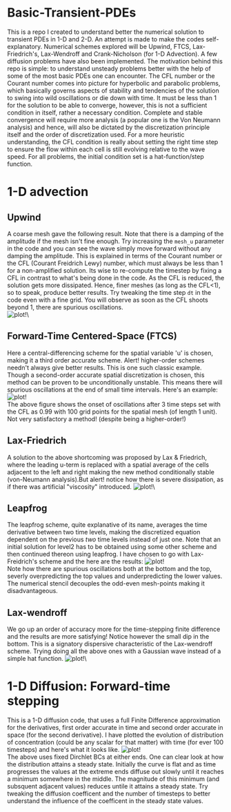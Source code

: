 # Basic-Transient-PDEs
This is a repo I created to understand better the numerical solution to transient PDEs in 1-D and 2-D. An attempt is made to make the codes self-explanatory. Numerical schemes explored will be Upwind, FTCS, Lax-Friedrich's, Lax-Wendroff and Crank-Nicholson (for 1-D Advection). A few diffusion problems have also been implemented. The motivation behind this repo is simple: to understand unsteady problems better with the help of some of the most basic PDEs one can encounter. The CFL number or the Courant number comes into picture for hyperbolic and parabolic problems, which basically governs aspects of stability and tendencies of the solution to swing into wild oscillations or die down with time. It must be less than 1 for the solution to be able to converge, however, this is not a sufficient condition in itself, rather a necessary condition. Complete and stable convergence will require more analysis (a popular one is the Von Neumann analysis) and hence, will also be dictated by the discretization principle itself and the order of discretization used. For a more heuristic understanding, the CFL condition is really about setting the right time step to ensure the flow within each cell is still evolving relative to the wave speed. For all problems, the initial condition set is a hat-function/step function.   
# 1-D advection
## Upwind
A coarse mesh gave the following result. Note that there is a damping of the amplitude if the mesh isn't fine enough. Try increasing the `mesh_u` parameter in the code and you can see the wave simply move forward without any damping the amplitude. This is explained in terms of the Courant number or the CFL (Courant Freidrich Lewy) number, which must always be less than 1 for a non-amplified solution. Its wise to re-compute the timestep by fixing a CFL in contrast to what's being done in the code. As the CFL is reduced, the solution gets more dissipated. Hence, finer meshes (as long as the CFL<1), so to speak, produce better results. Try tweaking the time step `dt` in the code even with a fine grid. You will observe as soon as the CFL shoots beyond 1, there are spurious oscillations.\
![plot!](https://github.com/RSuryaNarayan/Basic-Transient-PDEs-/blob/main/Results/Upwind_1D.PNG)\
## Forward-Time Centered-Space (FTCS)
Here a central-differencing scheme for the spatial variable 'u' is chosen, making it a third order accurate scheme. Alert! higher-order schemes needn't always give better results. This is one such classic example. Though a second-order accurate spatial discretization is chosen, this method can be proven to be unconditionally unstable. This means there will spurious oscillations at the end of small time intervals. Here's an example:\
![plot!](https://github.com/RSuryaNarayan/Basic-Transient-PDEs-/blob/main/Results/FTCS.PNG)\
The above figure shows the onset of oscillations after 3 time steps set with the CFL as 0.99 with 100 grid points for the spatial mesh (of length 1 unit). Not very satisfactory a method! (despite being a higher-order!)
## Lax-Friedrich 
A solution to the above shortcoming was proposed by Lax & Friedrich, where the leading u-term is replaced with a spatial average of the cells adjacent to the left and right making the new method conditionally stable (von-Neumann analysis).But alert! notice how there is severe dissipation, as if there was artificial "viscosity" introduced.
![plot!](https://github.com/RSuryaNarayan/Basic-Transient-PDEs-/blob/main/Results/Lax-friedrich.PNG)\
## Leapfrog
The leapfrog scheme, quite explanative of its name, averages the time derivative between two time levels, making the discretized equation dependent on the previous *two* time levels instead of just one. Note that an initial solution for level2 has to be obtained using some other scheme and then continued thereon using leapfrog. I have chosen to go with Lax-Freidrich's scheme and the here are the results:
![plot!](https://github.com/RSuryaNarayan/Basic-Transient-PDEs-/blob/main/Results/Leapfrog.PNG)\
Note how there are spurious oscillations both at the bottom and the top, severly overpredicting the top values and underpredicting the lower values. The numerical stencil decouples the odd-even mesh-points making it disadvantageous. 
## Lax-wendroff
We go up an order of accuracy more for the time-stepping finite difference and the results are more satisfying! Notice however the small dip in the bottom. This is a signatory dispersive characteristic of the Lax-wendroff scheme. Trying doing all the above ones with a Gaussian wave instead of a simple hat function. 
![plot!](https://github.com/RSuryaNarayan/Basic-Transient-PDEs-/blob/main/Results/Laxwendroff.PNG)\
# 1-D Diffusion: Forward-time stepping
This is a 1-D diffusion code, that uses a full Finite Difference approximation for the derivatives, first order accurate in time and second order accurate in space (for the second derivative). I have plotted the evolution of distribution of concentration (could be any scalar for that matter) with time (for ever 100 timesteps) and here's what it looks like. 
![plot!](https://github.com/RSuryaNarayan/Basic-Transient-PDEs-/blob/main/Results/Unsteady%20diffusion.PNG)\
The above uses fixed Dirchlet BCs at either ends. One can clear look at how the distribution attains a steady state. Initially the curve is flat and as time progresses the values at the extreme ends diffuse out slowly until it reaches a minimum somewhere in the middle. The magnitude of this minimum (and subsquent adjacent values) reduces untile it attains a steady state. Try tweaking the diffusion coefficent and the number of timesteps to better understand the influence of the coefficent in the steady state values. 
